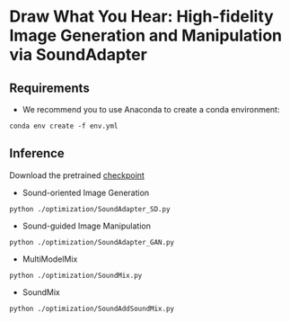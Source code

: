 # Draw What You Hear: High-fidelity Image Generation and Manipulation via SoundAdapter


## Requirements
- We recommend you to use Anaconda to create a conda environment:
```Shell
conda env create -f env.yml
```
## Inference
Download the pretrained [checkpoint](https://huggingface.co/YSYS1103/SoundAdapter)
- Sound-oriented Image Generation
```Shell
python ./optimization/SoundAdapter_SD.py
```
- Sound-guided Image Manipulation
```Shell
python ./optimization/SoundAdapter_GAN.py
```
- MultiModelMix
```Shell
python ./optimization/SoundMix.py
``` 
- SoundMix
```Shell
python ./optimization/SoundAddSoundMix.py
``` 
